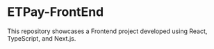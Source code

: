 # ETPay-FrontEnd
This repository showcases a Frontend project developed using React, TypeScript, and Next.js.

